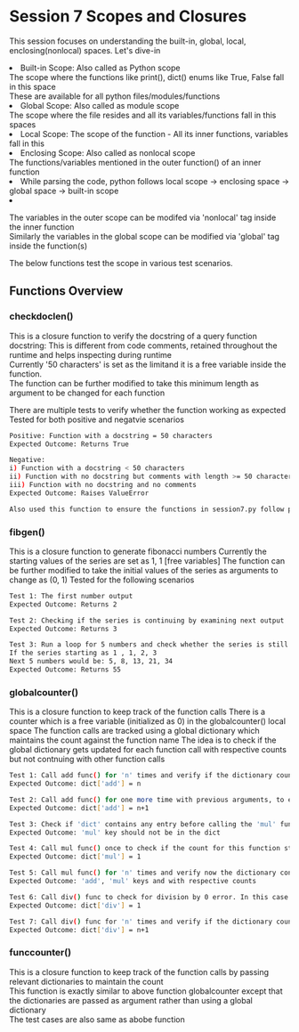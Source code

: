 # Session 7 Scopes and Closures
This session focuses on understanding the built-in, global, local, enclosing(nonlocal) spaces. Let's dive-in <br/><li/>
Built-in Scope: Also called as Python scope <br/>
The scope where the functions like print(), dict() enums like True, False fall in this space <br/>
These are available for all python files/modules/functions<li/>
Global Scope: Also called as module scope <br/>
The scope where the file resides and all its variables/functions fall in this spaces<br/><li/>
Local Scope: The scope of the function - All its inner functions, variables fall in this <br/><li/>
Enclosing Scope: Also called as nonlocal scope<br/>
The functions/variables mentioned in the outer function() of an inner function<br/><li/>
While parsing the code, python follows local scope -> enclosing space -> global space -> built-in scope <br/><li/>

The variables in the outer scope can be modifed via 'nonlocal' tag inside the inner function<br/>
Similarly the variables in the global scope can be modified via 'global' tag inside the function(s)<br/>

The below functions test the scope in various test scenarios. <br/>

## Functions Overview

### checkdoclen()
This is a closure function to verify the docstring of a query function <br/>
docstring: This is different from code comments, retained throughout the runtime and helps inspecting during runtime<br/>
Currently '50 characters' is set as the limitand it is a free variable inside the function.<br/>
The function can be further modified to take this minimum length as argument to be changed for each function<br/>

There are multiple tests to verify whether the function working as expected<br/>
Tested for both positive and negatvie scenarios<br/>
```bash
Positive: Function with a docstring = 50 characters
Expected Outcome: Returns True

Negative: 
i) Function with a docstring < 50 characters
ii) Function with no docstring but comments with length >= 50 characters
iii) Function with no docstring and no comments
Expected Outcome: Raises ValueError

Also used this function to ensure the functions in session7.py follow proper documentation or not
```

### fibgen()
This is a closure function to generate fibonacci numbers
Currently the starting values of the series are set as 1, 1 [free variables]
The function can be further modified to take the initial values of the series as arguments to change as (0, 1)
Tested for the following scenarios
```bash
Test 1: The first number output
Expected Outcome: Returns 2

Test 2: Checking if the series is continuing by examining next output
Expected Outcome: Returns 3

Test 3: Run a loop for 5 numbers and check whether the series is still continuing or not
If the series starting as 1 , 1, 2, 3
Next 5 numbers would be: 5, 8, 13, 21, 34
Expected Outcome: Returns 55
```

### globalcounter()
This is a closure function to keep track of the function calls
There is a counter which is a free variable (initialized as 0) in the globalcounter() local space
The function calls are tracked using a global dictionary which maintains the count against the function name
The idea is to check if the global dictionary gets updated for each function call with respective counts
but not contnuing with other function calls
```bash
Test 1: Call add func() for 'n' times and verify if the dictionary count is updated or not
Expected Outcome: dict['add'] = n

Test 2: Call add func() for one more time with previous arguments, to ensure functin counter still continue to update
Expected Outcome: dict['add'] = n+1

Test 3: Check if 'dict' contains any entry before calling the 'mul' function
Expected Outcome: 'mul' key should not be in the dict

Test 4: Call mul func() once to check if the count for this function starts at 1 or not
Expected Outcome: dict['mul'] = 1

Test 5: Call mul func() for 'n' times and verify now the dictionary contains both 'add' and 'mul' counts
Expected Outcome: 'add', 'mul' keys and with respective counts

Test 6: Call div() func to check for division by 0 error. In this case also, dictionary count should be updated
Expected Outcome: dict['div'] = 1

Test 7: Call div() func for 'n' times and verify if the dictionary count is updated from previously or not
Expected Outcome: dict['div'] = n+1
```

### funccounter()
This is a closure function to keep track of the function calls by passing relevant dictionaries to maintain the count<br/>
This function is exactly similar to above function globalcounter except that the dictionaries are passed
as argument rather than using a global dictionary<br/>
The test cases are also same as abobe function<br/>